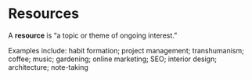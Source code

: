 # Resources


A **resource** is “a topic or theme of ongoing interest.”

Examples include: habit formation; project management; transhumanism; coffee; music; gardening; online marketing; SEO; interior design; architecture; note-taking
